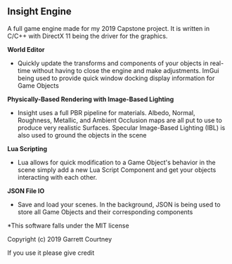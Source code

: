 ## Insight Engine
A full game engine made for my 2019 Capstone project. It is written in C/C++ with DirectX 11 being the driver for the graphics.

**World Editor**
* Quickly update the transforms and components of your objects in real-time without having to close the engine and make adjustments. ImGui being used to provide quick window docking display information for Game Objects

**Physically-Based Rendering with Image-Based Lighting**
* Insight uses a full PBR pipeline for materials. Albedo, Normal, Roughness, Metallic, and Ambient Occlusion maps are all put to use to produce very realistic Surfaces. Specular Image-Based Lighting (IBL) is also used to ground the objects in the scene

**Lua Scripting**
* Lua allows for quick modification to a Game Object's behavior in the scene simply add a new Lua Script Component and get your objects interacting with each other.

**JSON File IO**
* Save and load your scenes. In the background, JSON is being used to store all Game Objects and their corresponding components


*This software falls under the MIT license

Copyright (c) 2019 Garrett Courtney

If you use it please give credit
